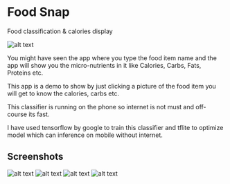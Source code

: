 # Food Snap
Food classification &amp; calories display

![alt text](https://github.com/RohitTheBoss007/FoodSnapAndroid/blob/master/demo-gif.gif)

You might have seen the app where you type the food item name and the app will show you the micro-nutrients in it like Calories, Carbs, Fats, Proteins etc.

This app is a demo to show by just clicking a picture of the food item you will get to know the calories, carbs etc.

This classifier is running on the phone so internet is not must and off-course its fast.

I have used tensorflow by google to train this classifier and tflite to optimize model which can inference on mobile without internet.


## Screenshots

![alt text](https://github.com/RohitTheBoss007/FoodSnapAndroid/blob/master/app/assets/1-IMG_5054.png)
![alt text](https://github.com/RohitTheBoss007/FoodSnapAndroid/blob/master/app/assets/screenshot_help_dialog.png)
![alt text](https://github.com/RohitTheBoss007/FoodSnapAndroid/blob/master/app/assets/3-IMG_5052.png)
![alt text](https://github.com/RohitTheBoss007/FoodSnapAndroid/blob/master/app/assets/4-IMG_5053.png)
